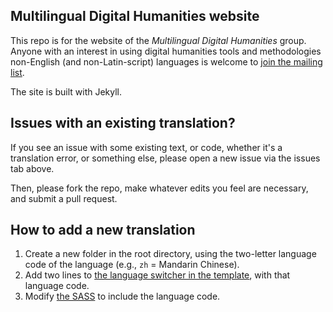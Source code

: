 ## Multilingual Digital Humanities website

This repo is for the website of the *Multilingual Digital Humanities* group. Anyone with an interest in using digital humanities tools and methodologies non-English (and non-Latin-script) languages is welcome to [join the mailing list](https://mailman.stanford.edu/mailman/listinfo/multilingual-dh).

The site is built with Jekyll. 

## Issues with an existing translation? 

If you see an issue with some existing text, or code, whether it's a translation error, or something else, please open a new issue via the issues tab above.

Then, please fork the repo, make whatever edits you feel are necessary, and submit a pull request.

## How to add a new translation

1. Create a new folder in the root directory, using the two-letter language code of the language (e.g., `zh` = Mandarin Chinese).
2. Add two lines to [the language switcher in the template](https://github.com/multilingual-dh/multilingual-dh.github.io/blob/master/_layouts/default.html#L33), with that language code. 
3. Modify [the SASS](https://github.com/multilingual-dh/multilingual-dh.github.io/blob/master/css/style.sass#L68) to include the language code. 
